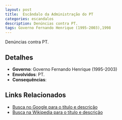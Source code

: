 ```yaml
---
layout: post
title:  Escândalo da Administração do PT
categories: escandalos
description: Denúncias contra PT.
tags: Governo Fernando Henrique (1995-2003),1998
---
```


Denúncias contra PT.

## Detalhes
- **Governo**: Governo Fernando Henrique (1995-2003)
- **Envolvidos**: PT.
- **Consequências**: 

## Links Relacionados
- [Busca no Google para o título e descrição](https://www.google.com/search?q=Esc%C3%A2ndalo%20da%20Administra%C3%A7%C3%A3o%20do%20PT%20Den%C3%BAncias%20contra%20PT.%20Governo%20Fernando%20Henrique%20%281995-2003%29)
- [Busca na Wikipedia para o título e descrição](https://en.wikipedia.org/w/index.php?search=Esc%C3%A2ndalo%20da%20Administra%C3%A7%C3%A3o%20do%20PT%20Den%C3%BAncias%20contra%20PT.%20Governo%20Fernando%20Henrique%20%281995-2003%29)
